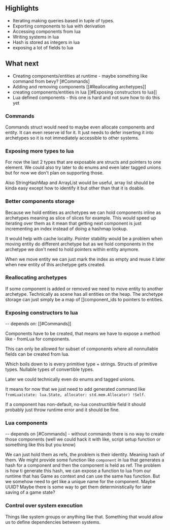 ## Highlights

- Iterating making queries based in tuple of types.
- Exporting components to lua with derivation
- Accessing components from lua
- Writing systems in lua
- Hash is stored as integers in lua
- exposing a lot of fields to lua

## What next

- Creating components/entities at runtime - maybe something like command from bevy? [#Commands]
- Adding and removing components [[#Reallocating archetypes]]
- creating components/entities in lua [[#Exposing constructors to lua]]
- Lua defined components - this one is hard and not sure how to do this yet

### Commands

Commands struct would need to maybe even allocate components and entity.
It can even reserve id for it. It just needs to defer inserting it into
archetypes so it is not immediately accessible to other systems.

### Exposing more types to lua

For now the last 2 types that are exposable are structs and pointers to one element.
We could also try later to do enums and even later tagged unions but for now
we don't plan on supporting those.

Also StringHashMap and ArrayList would be useful, array list should be kinda easy
except how to identify it but other than that it is doable.

### Better components storage

Because we hold entities as archetypes we can hold components
inline as archetypes meaning as slice of slices for example.
This would speed up iterating over them as it mean that getting 
next component is just incrementing an index instead of 
doing a hashmap lookup.

It would help with cache locality. Pointer stability would be a problem when
moving entity do different archetype but as we hold components in the archetype
we don't need to hold pointers within entity anymore. 

When we move entity we can just mark the index as empty and reuse it 
later when new entity of this archetype gets created. 

### Reallocating archetypes

If some component is added or removed we need to move entity to another archetype.
Technically as scene has all entities on the heap. The archetype storage
can just simply be a map of []component_ids to pointers to entities.

### Exposing constructors to lua

-- depends on: [[#Commands]] 

Components have to be created, that means we have to expose
a method like - fromLua for components.

This can only be allowed for subset of components where
all nonnullable fields can be created from lua.

Which boils down to is every primitive type + strings.
Structs of primitive types.
Nullable types of convertible types.

Later we could technically even do enums and tagged unions.

It means for now that we just need to add generated command like
`fromLua(state: lua.State, allocator: std.mem.Allocator) !Self`.

If a component has non-default, no-lua constructible field it should probably
just throw runtime error and it should be fine.

### Lua components

-- depends on [#Commands] - without commands there is no way to create
those components (well we could hack it with like, script setup function or something like this
but you know)

We can just hold them as refs, the problem is their identity.
Meaning hash of them.
We might provide some function like `component` in lua that generates
a hash for a component and then the component is held as ref.
The problem is how ti generate this hash, we can expose a function to lua
from our runtime that has Game as context and can use the same has function.
But we somehow need to get like a unique name for the component. Maybe UUID? 
Maybe there is some way to get them deterministically for later saving of
a game state?

### Control over system execution 

Things like system groups or anything like that.
Something that would allow us to define dependencies between systems.
